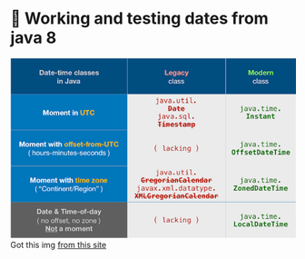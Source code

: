 # 📅 Working and testing dates from java 8

![alt text](./_readme_imgs/dates_types.png)
Got this img [from this site](https://stackoverflow.com/questions/34119441/how-to-initialize-a-variable-of-date-type-in-java)